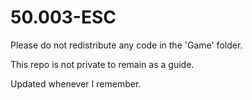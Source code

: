 # 50.003-ESC
Please do not redistribute any code in the 'Game' folder. 

This repo is not private to remain as a guide. 

Updated whenever I remember. 
